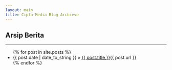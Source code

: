 ```yaml
---
layout: main
title: Cipta Media Blog Archieve
---
```


## Arsip Berita
---
<ul>
{% for post in site.posts %}
<li><span>{{ post.date | date_to_string }}</span> &raquo; <a href="ciptamedia.github.io{{ post.url }}">{{ post.title }}</a>{{ post.url }}</li>
{% endfor %}
</ul>
